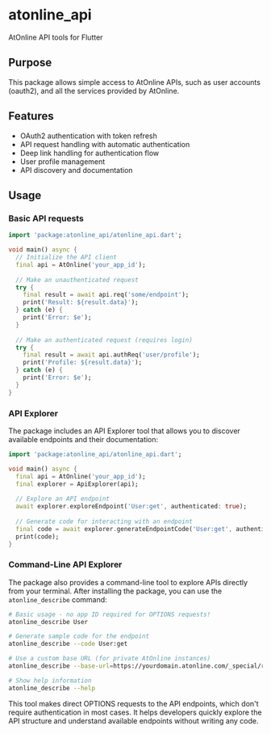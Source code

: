 # atonline_api

AtOnline API tools for Flutter

## Purpose

This package allows simple access to AtOnline APIs, such as
user accounts (oauth2), and all the services provided by AtOnline.

## Features

- OAuth2 authentication with token refresh
- API request handling with automatic authentication
- Deep link handling for authentication flow
- User profile management
- API discovery and documentation

## Usage

### Basic API requests

```dart
import 'package:atonline_api/atonline_api.dart';

void main() async {
  // Initialize the API client
  final api = AtOnline('your_app_id');
  
  // Make an unauthenticated request
  try {
    final result = await api.req('some/endpoint');
    print('Result: ${result.data}');
  } catch (e) {
    print('Error: $e');
  }
  
  // Make an authenticated request (requires login)
  try {
    final result = await api.authReq('user/profile');
    print('Profile: ${result.data}');
  } catch (e) {
    print('Error: $e');
  }
}
```

### API Explorer

The package includes an API Explorer tool that allows you to discover available endpoints and their documentation:

```dart
import 'package:atonline_api/atonline_api.dart';

void main() async {
  final api = AtOnline('your_app_id');
  final explorer = ApiExplorer(api);
  
  // Explore an API endpoint
  await explorer.exploreEndpoint('User:get', authenticated: true);
  
  // Generate code for interacting with an endpoint
  final code = await explorer.generateEndpointCode('User:get', authenticated: true);
  print(code);
}
```

### Command-Line API Explorer

The package also provides a command-line tool to explore APIs directly from your terminal. After installing the package, you can use the `atonline_describe` command:

```bash
# Basic usage - no app ID required for OPTIONS requests!
atonline_describe User

# Generate sample code for the endpoint
atonline_describe --code User:get

# Use a custom base URL (for private AtOnline instances)
atonline_describe --base-url=https://yourdomain.atonline.com/_special/rest/ User

# Show help information
atonline_describe --help
```

This tool makes direct OPTIONS requests to the API endpoints, which don't require authentication in most cases. It helps developers quickly explore the API structure and understand available endpoints without writing any code.
